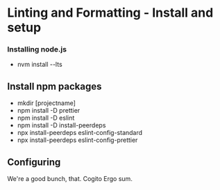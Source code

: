 # Linting and Formatting - Install and setup

### Installing node.js

- nvm install --lts

## Install npm packages

- mkdir [projectname]
- npm install -D prettier
- npm install -D eslint
- npm install -D install-peerdeps
- npx install-peerdeps eslint-config-standard
- npx install-peerdeps eslint-config-prettier

## Configuring

We're a good bunch, that. Cogito Ergo sum.
